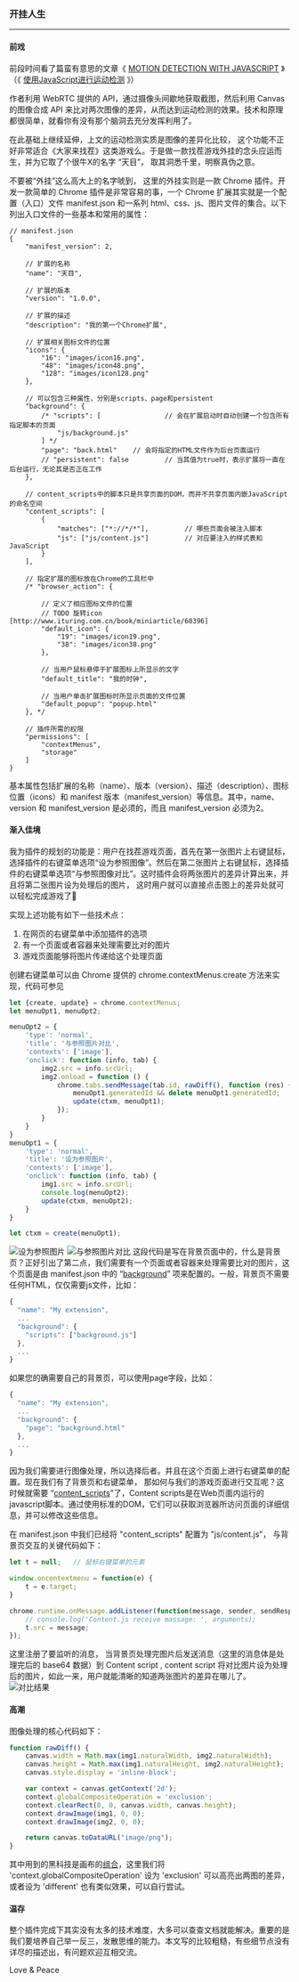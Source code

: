 ### 开挂人生
--------
#### 前戏

前段时间看了篇蛮有意思的文章《 [MOTION DETECTION WITH JAVASCRIPT](http://codersblock.com/blog/motion-detection-with-javascript/) 》（《 [使用JavaScript进行运动检测](http://www.zcfy.cc/article/732) 》）

作者利用 WebRTC 提供的 API，通过摄像头间歇地获取截图，然后利用 Canvas 的图像合成 API 来比对两次图像的差异，从而达到运动检测的效果。技术和原理都很简单，就看你有没有那个脑洞去充分发挥利用了。

在此基础上继续延伸，上文的运动检测实质是图像的差异化比较， 这个功能不正好非常适合《大家来找茬》这类游戏么。于是做一款找茬游戏外挂的念头应运而生，并为它取了个很牛X的名字  “天目”， 取其洞悉千里，明察真伪之意。

不要被“外挂”这么高大上的名字唬到， 这里的外挂实则是一款 Chrome 插件。开发一款简单的  Chrome 插件是非常容易的事，一个 Chrome 扩展其实就是一个配置（入口）文件 manifest.json 和一系列 html、css、js、图片文件的集合。以下列出入口文件的一些基本和常用的属性：

```
// manifest.json
{
    "manifest_version": 2,

    // 扩展的名称
    "name": "天目",

    // 扩展的版本
    "version": "1.0.0",

    // 扩展的描述
    "description": "我的第一个Chrome扩展",

    // 扩展相关图标文件的位置
    "icons": {
        "16": "images/icon16.png",
        "48": "images/icon48.png",
        "128": "images/icon128.png"
    },

    // 可以包含三种属性，分别是scripts、page和persistent
    "background": {
        /* "scripts": [                // 会在扩展启动时自动创建一个包含所有指定脚本的页面
            "js/background.js"
        ] */
        "page": "back.html"    // 会将指定的HTML文件作为后台页面运行
        // "persistent": false         // 当其值为true时，表示扩展将一直在后台运行，无论其是否正在工作
    },

    // content_scripts中的脚本只是共享页面的DOM，而并不共享页面内嵌JavaScript的命名空间
    "content_scripts": [
        {
            "matches": ["*://*/*"],         // 哪些页面会被注入脚本
            "js": ["js/content.js"]         // 对应要注入的样式表和JavaScript
        }
    ],

    // 指定扩展的图标放在Chrome的工具栏中
    /* "browser_action": {

        // 定义了相应图标文件的位置
        // TODO 旋转icon [http://www.ituring.com.cn/book/miniarticle/60396]
        "default_icon": {
            "19": "images/icon19.png",
            "38": "images/icon38.png"
        },

        // 当用户鼠标悬停于扩展图标上所显示的文字
        "default_title": "我的时钟",

        // 当用户单击扩展图标时所显示页面的文件位置
        "default_popup": "popup.html"
    }, */

    // 插件所需的权限
    "permissions": [
        "contextMenus",
        "storage"
    ]
}
```

基本属性包括扩展的名称（name）、版本（version）、描述（description）、图标位置（icons）和 manifest 版本（manifest_version）等信息。其中，name、version 和 manifest_version 是必须的，而且 manifest_version 必须为2。

#### 渐入佳境

我为插件的规划的功能是：用户在找茬游戏页面，首先在第一张图片上右键鼠标，选择插件的右键菜单选项“设为参照图像”。然后在第二张图片上右键鼠标，选择插件的右键菜单选项“与参照图像对比”。这时插件会将两张图片的差异计算出来，并且将第二张图片设为处理后的图片， 这时用户就可以直接点击图上的差异处就可以轻松完成游戏了💯

实现上述功能有如下一些技术点：
1. 在网页的右键菜单中添加插件的选项
2. 有一个页面或者容器来处理需要比对的图片
3. 游戏页面能够将图片传递给这个处理页面

创建右键菜单可以由 Chrome 提供的 chrome.contextMenus.create 方法来实现，代码可参见
```javascript
let {create, update} = chrome.contextMenus;
let menuOpt1, menuOpt2;

menuOpt2 = {
    'type': 'normal',
    'title': '与参照图片对比',
    'contexts': ['image'],
    'onclick': function (info, tab) {
        img2.src = info.srcUrl;
        img2.onload = function () {
            chrome.tabs.sendMessage(tab.id, rawDiff(), function (res) {
                menuOpt1.generatedId && delete menuOpt1.generatedId;
                update(ctxm, menuOpt1);
            });
        }
    }
}
menuOpt1 = {
    'type': 'normal',
    'title': '设为参照图片',
    'contexts': ['image'],
    'onclick': function (info, tab) {
        img1.src = info.srcUrl;
        console.log(menuOpt2);
        update(ctxm, menuOpt2);
    }
}

let ctxm = create(menuOpt1);
```
![设为参照图片](https://raw.githubusercontent.com/un-defined/imgDiff-extension/master/images/screenshot_1.png)
![与参照图片对比](https://raw.githubusercontent.com/un-defined/imgDiff-extension/master/images/screenshot_2.png)
这段代码是写在背景页面中的，什么是背景页？正好引出了第二点，我们需要有一个页面或者容器来处理需要比对的图片，这个页面是由 manifest.json 中的 “[background](https://developer.chrome.com/extensions/background_pages)” 项来配置的。一般，背景页不需要任何HTML，仅仅需要js文件，比如：
```javascript
{
  "name": "My extension",
  ...
  "background": {
    "scripts": ["background.js"]
  },
  ...
}
```
如果您的确需要自己的背景页，可以使用page字段，比如：
```javascript
{
  "name": "My extension",
  ...
  "background": {
    "page": "background.html"
  },
  ...
}
```
因为我们需要进行图像处理，所以选择后者。并且在这个页面上进行右键菜单的配置。现在我们有了背景页和右键菜单， 那如何与我们的游戏页面进行交互呢？这时候就需要 “[content_scripts](https://developer.chrome.com/extensions/content_scripts)”了，Content scripts是在Web页面内运行的javascript脚本。通过使用标准的DOM，它们可以获取浏览器所访问页面的详细信息，并可以修改这些信息。

在 manifest.json 中我们已经将 "content_scripts" 配置为 "js/content.js"， 与背景页交互的关键代码如下：
```javascript
let t = null;	// 鼠标右键菜单的元素

window.oncontextmenu = function(e) {
    t = e.target;
}

chrome.runtime.onMessage.addListener(function(message, sender, sendResponse){
    // console.log('Content.js receive massage: ', arguments);
    t.src = message;
});
```
这里注册了要监听的消息， 当背景页处理完图片后发送消息（这里的消息体是处理完后的 base64 数据）到 Content script , content script 将对比图片设为处理后的图片，如此一来，用户就能清晰的知道两张图片的差异在哪儿了。
![对比结果](https://raw.githubusercontent.com/un-defined/imgDiff-extension/master/images/screenshot_3.png)

#### 高潮
图像处理的核心代码如下：
```javascript
function rawDiff() {
    canvas.width = Math.max(img1.naturalWidth, img2.naturalWidth);
    canvas.height = Math.max(img1.naturalHeight, img2.naturalHeight);
    canvas.style.display = 'inline-block';

    var context = canvas.getContext('2d');    
    context.globalCompositeOperation = 'exclusion';  
    context.clearRect(0, 0, canvas.width, canvas.height);
    context.drawImage(img1, 0, 0);
    context.drawImage(img2, 0, 0);

    return canvas.toDataURL("image/png");
}
```

其中用到的黑科技是画布的[组合](https://developer.mozilla.org/zh-CN/docs/Web/API/Canvas_API/Tutorial/Compositing)，这里我们将 'context.globalCompositeOperation' 设为 'exclusion' 可以高亮出两图的差异，或者设为 'different' 也有类似效果，可以自行尝试。

#### 温存
整个插件完成下其实没有太多的技术难度，大多可以查查文档就能解决。重要的是我们要培养自己举一反三，发散思维的能力。本文写的比较粗糙，有些细节点没有详尽的描述出，有问题欢迎互相交流。 

Love & Peace